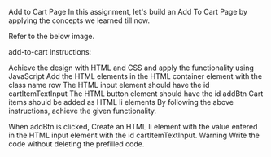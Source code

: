 Add to Cart Page
In this assignment, let's build an Add To Cart Page by applying the concepts we learned till now.

Refer to the below image.

add-to-cart
Instructions:

Achieve the design with HTML and CSS and apply the functionality using JavaScript
Add the HTML elements in the HTML container element with the class name row
The HTML input element should have the id cartItemTextInput
The HTML button element should have the id addBtn
Cart items should be added as HTML li elements
By following the above instructions, achieve the given functionality.

When addBtn is clicked,
Create an HTML li element with the value entered in the HTML input element with the id cartItemTextInput.
Warning
Write the code without deleting the prefilled code.
